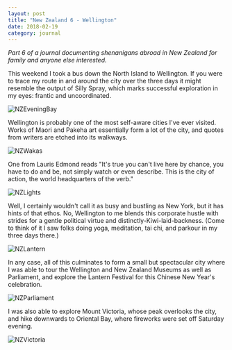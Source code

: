 ```yaml
---
layout: post
title: "New Zealand 6 - Wellington"
date: 2018-02-19
category: journal
---
```


<link rel="stylesheet" type="text/css"  href="/keiths-site/css/main.css">

*Part 6 of a journal documenting shenanigans abroad in New Zealand for family and anyone else interested.*

This weekend I took a bus down the North Island to Wellington. If you were to trace my route in and around the city over the three days it might resemble the output of Silly Spray, which marks successful exploration in my eyes: frantic and uncoordinated.

![NZEveningBay](/keiths-site/image_dir/NZEveningBay.jpg)

Wellington is probably one of the most self-aware cities I've ever visited. Works of Maori and Pakeha art essentially form a lot of the city, and quotes from writers are etched into its walkways.

![NZWakas](/keiths-site/image_dir/NZWakas.jpg)

One from Lauris Edmond reads "It's true you can't live here by chance, you have to do and be, not simply watch or even describe. This is the city of action, the world headquarters of the verb."

![NZLights](/keiths-site/image_dir/NZLights.png)

Well, I certainly wouldn't call it as busy and bustling as New York, but it has hints of that ethos. No, Wellington to me blends this corporate hustle with strides for a gentle political virtue and distinctly-Kiwi-laid-backness. (Come to think of it I saw folks doing yoga, meditation, tai chi, and parkour in my three days there.)

![NZLantern](/keiths-site/image_dir/NZLantern.jpg)

In any case, all of this culminates to form a small but spectacular city where I was able to tour the Wellington and New Zealand Museums as well as Parliament, and explore the Lantern Festival for this Chinese New Year's celebration.

![NZParliament](/keiths-site/image_dir/NZParliament.jpg)

I was also able to explore Mount Victoria, whose peak overlooks the city, and hike downwards to Oriental Bay, where fireworks were set off Saturday evening.

![NZVictoria](/keiths-site/image_dir/NZVictoria.jpg)